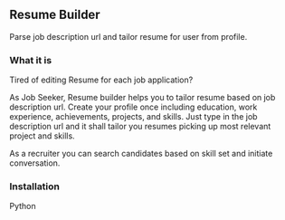 ## Resume Builder ##
Parse job description url and tailor resume for user from profile.

### What it is ###
Tired of editing Resume for each job application?

As Job Seeker,
Resume builder helps you to tailor resume based on job description url. Create your profile once including education, work experience, achievements, projects, and skills. Just type in the job description url and it shall tailor you resumes picking up most relevant project and skills.

As a recruiter you can search candidates based on skill set and initiate conversation.


### Installation ###
Python
